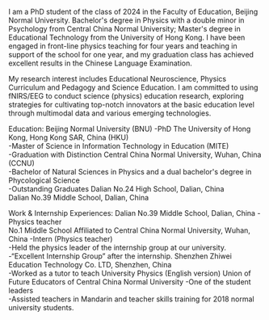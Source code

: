 I am a PhD student of the class of 2024 in the Faculty of Education, Beijing Normal University. Bachelor's degree in Physics with a double minor in Psychology from Central China Normal University; Master's degree in Educational Technology from the University of Hong Kong. I have been engaged in front-line physics teaching for four years and teaching in support of the school for one year, and my graduation class has achieved excellent results in the Chinese Language Examination.

My research interest includes Educational Neuroscience, Physics Curriculum and Pedagogy and Science Education. I am committed to using fNIRS/EEG to conduct science (physics) education research, exploring strategies for cultivating top-notch innovators at the basic education level through multimodal data and various emerging technologies.

Education: 
Beijing Normal University (BNU)
-PhD
The University of Hong Kong, Hong Kong SAR, China (HKU)               
-Master of Science in Information Technology in Education (MITE)       
-Graduation with Distinction
Central China Normal University, Wuhan, China (CCNU)                         
-Bachelor of Natural Sciences in Physics and a dual bachelor's degree in Phycological Science     
-Outstanding Graduates
Dalian No.24 High School, Dalian, China                                  
Dalian No.39 Middle School, Dalian, China 

Work & Internship Experiences:
Dalian No.39 Middle School, Dalian, China
-Physics teacher             
No.1 Middle School Affiliated to Central China Normal University, Wuhan, China
-Intern (Physics teacher)   
-Held the physics leader of the internship group at our university.
-“Excellent Internship Group” after the internship.
Shenzhen Zhiwei Education Technology Co. LTD, Shenzhen, China           
-Worked as a tutor to teach University Physics (English version)
Union of Future Educators of Central China Normal University
-One of the student leaders     
-Assisted teachers in Mandarin and teacher skills training for 2018 normal university students.
